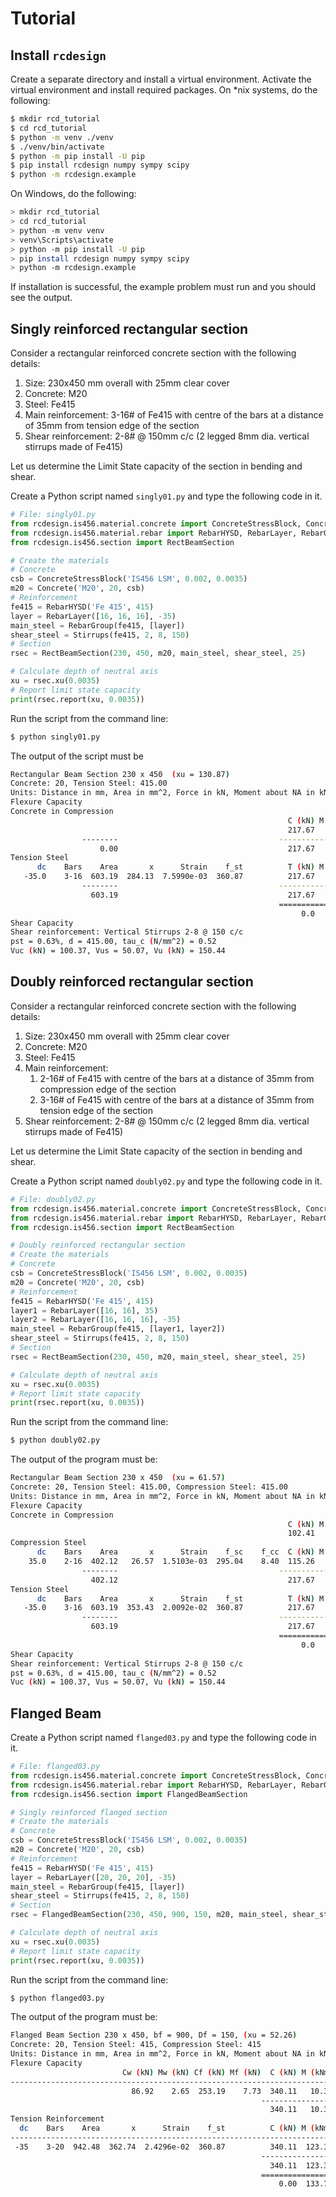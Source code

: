 # Tutorial
## Install `rcdesign`
Create a separate directory and install a virtual environment. Activate the virtual environment and install required packages. On *nix systems, do the following:
```bash
$ mkdir rcd_tutorial
$ cd rcd_tutorial
$ python -m venv ./venv
$ ./venv/bin/activate
$ python -m pip install -U pip
$ pip install rcdesign numpy sympy scipy
$ python -m rcdesign.example
```

On Windows, do the following:
```bash
> mkdir rcd_tutorial
> cd rcd_tutorial
> python -m venv venv
> venv\Scripts\activate
> python -m pip install -U pip
> pip install rcdesign numpy sympy scipy
> python -m rcdesign.example
```

If installation is successful, the example problem must run and you should see the output.

## Singly reinforced rectangular section
Consider a rectangular reinforced concrete section with the following details:
1. Size: 230x450 mm overall with 25mm clear cover
2. Concrete: M20
3. Steel: Fe415
4. Main reinforcement: 3-16# of Fe415 with centre of the bars at a distance of 35mm from tension edge of the section
4. Shear reinforcement: 2-8# @ 150mm c/c (2 legged 8mm dia. vertical stirrups made of Fe415)

Let us determine the Limit State capacity of the section in bending and shear.

Create a Python script named `singly01.py` and type the following code in it.

```python
# File: singly01.py
from rcdesign.is456.material.concrete import ConcreteStressBlock, Concrete
from rcdesign.is456.material.rebar import RebarHYSD, RebarLayer, RebarGroup, Stirrups
from rcdesign.is456.section import RectBeamSection

# Create the materials
# Concrete
csb = ConcreteStressBlock('IS456 LSM', 0.002, 0.0035)
m20 = Concrete('M20', 20, csb)
# Reinforcement
fe415 = RebarHYSD('Fe 415', 415)
layer = RebarLayer([16, 16, 16], -35)
main_steel = RebarGroup(fe415, [layer])
shear_steel = Stirrups(fe415, 2, 8, 150)
# Section
rsec = RectBeamSection(230, 450, m20, main_steel, shear_steel, 25)

# Calculate depth of neutral axis
xu = rsec.xu(0.0035)
# Report limit state capacity
print(rsec.report(xu, 0.0035))
```
Run the script from the command line:
```bash
$ python singly01.py
```

The output of the script must be
```bash
Rectangular Beam Section 230 x 450  (xu = 130.87)
Concrete: 20, Tension Steel: 415.00
Units: Distance in mm, Area in mm^2, Force in kN, Moment about NA in kNm
Flexure Capacity
Concrete in Compression
                                                              C (kN) M (kNm)
                                                              217.67   16.64
                --------                                    ----------------
                    0.00                                      217.67   16.64
Tension Steel
      dc    Bars    Area       x      Strain    f_st          T (kN) M (kNm)
   -35.0    3-16  603.19  284.13  7.5990e-03  360.87          217.67   61.85
                --------                                    ----------------
                  603.19                                      217.67   61.85
                                                            ================
                                                                 0.0   78.48
Shear Capacity
Shear reinforcement: Vertical Stirrups 2-8 @ 150 c/c
pst = 0.63%, d = 415.00, tau_c (N/mm^2) = 0.52
Vuc (kN) = 100.37, Vus = 50.07, Vu (kN) = 150.44
```

## Doubly reinforced rectangular section
Consider a rectangular reinforced concrete section with the following details:
1. Size: 230x450 mm overall with 25mm clear cover
2. Concrete: M20
3. Steel: Fe415
4. Main reinforcement:
    1. 2-16# of Fe415 with centre of the bars at a distance of 35mm from compression edge of the section
    2. 3-16# of Fe415 with centre of the bars at a distance of 35mm from tension edge of the section
4. Shear reinforcement: 2-8# @ 150mm c/c (2 legged 8mm dia. vertical stirrups made of Fe415)

Let us determine the Limit State capacity of the section in bending and shear.

Create a Python script named `doubly02.py` and type the following code in it.

```python
# File: doubly02.py
from rcdesign.is456.material.concrete import ConcreteStressBlock, Concrete
from rcdesign.is456.material.rebar import RebarHYSD, RebarLayer, RebarGroup, Stirrups
from rcdesign.is456.section import RectBeamSection

# Doubly reinforced rectangular section
# Create the materials
# Concrete
csb = ConcreteStressBlock('IS456 LSM', 0.002, 0.0035)
m20 = Concrete('M20', 20, csb)
# Reinforcement
fe415 = RebarHYSD('Fe 415', 415)
layer1 = RebarLayer([16, 16], 35)
layer2 = RebarLayer([16, 16, 16], -35)
main_steel = RebarGroup(fe415, [layer1, layer2])
shear_steel = Stirrups(fe415, 2, 8, 150)
# Section
rsec = RectBeamSection(230, 450, m20, main_steel, shear_steel, 25)

# Calculate depth of neutral axis
xu = rsec.xu(0.0035)
# Report limit state capacity
print(rsec.report(xu, 0.0035))
```
Run the script from the command line:
```bash
$ python doubly02.py
```

The output of the program must be:
```bash
Rectangular Beam Section 230 x 450  (xu = 61.57)
Concrete: 20, Tension Steel: 415.00, Compression Steel: 415.00
Units: Distance in mm, Area in mm^2, Force in kN, Moment about NA in kNm
Flexure Capacity
Concrete in Compression
                                                              C (kN) M (kNm)
                                                              102.41    3.68
Compression Steel
      dc    Bars    Area       x      Strain    f_sc    f_cc  C (kN) M (kNm)
    35.0    2-16  402.12   26.57  1.5103e-03  295.04    8.40  115.26    3.06
                --------                                    ----------------
                  402.12                                      217.67    6.74
Tension Steel
      dc    Bars    Area       x      Strain    f_st          T (kN) M (kNm)
   -35.0    3-16  603.19  353.43  2.0092e-02  360.87          217.67   76.93
                --------                                    ----------------
                  603.19                                      217.67   76.93
                                                            ================
                                                                 0.0   83.68
Shear Capacity
Shear reinforcement: Vertical Stirrups 2-8 @ 150 c/c
pst = 0.63%, d = 415.00, tau_c (N/mm^2) = 0.52
Vuc (kN) = 100.37, Vus = 50.07, Vu (kN) = 150.44
```

## Flanged Beam



Create a Python script named `flanged03.py` and type the following code in it.

```python
# File: flanged03.py
from rcdesign.is456.material.concrete import ConcreteStressBlock, Concrete
from rcdesign.is456.material.rebar import RebarHYSD, RebarLayer, RebarGroup, Stirrups
from rcdesign.is456.section import FlangedBeamSection

# Singly reinforced flanged section
# Create the materials
# Concrete
csb = ConcreteStressBlock('IS456 LSM', 0.002, 0.0035)
m20 = Concrete('M20', 20, csb)
# Reinforcement
fe415 = RebarHYSD('Fe 415', 415)
layer = RebarLayer([20, 20, 20], -35)
main_steel = RebarGroup(fe415, [layer])
shear_steel = Stirrups(fe415, 2, 8, 150)
# Section
rsec = FlangedBeamSection(230, 450, 900, 150, m20, main_steel, shear_steel, 25)

# Calculate depth of neutral axis
xu = rsec.xu(0.0035)
# Report limit state capacity
print(rsec.report(xu, 0.0035))
```
Run the script from the command line:
```bash
$ python flanged03.py
```

The output of the program must be:
```bash
Flanged Beam Section 230 x 450, bf = 900, Df = 150, (xu = 52.26)
Concrete: 20, Tension Steel: 415, Compression Steel: 415
Units: Distance in mm, Area in mm^2, Force in kN, Moment about NA in kNm
Flexure Capacity
                         Cw (kN) Mw (kN) Cf (kN) Mf (kN)  C (kN) M (kNm)
------------------------------------------------------------------------
                           86.92    2.65  253.19    7.73  340.11   10.38
                                                        ----------------
                                                          340.11   10.38
Tension Reinforcement
  dc    Bars    Area       x      Strain    f_st          C (kN) M (kNm)
------------------------------------------------------------------------
 -35    3-20  942.48  362.74  2.4296e-02  360.87          340.11  123.37
                                                        ----------------
                                                          340.11  123.37
                                                        ================
                                                            0.00  133.75
```
